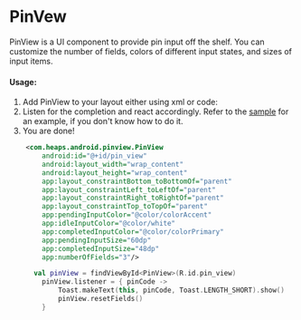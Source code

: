# PinVew

PinView is a UI component to provide pin input off the shelf. You can customize the number of fields, colors of different input states, and sizes of input items.


#### Usage:
 1. Add PinView to your layout either using xml or code:
 2. Listen for the completion and react accordingly. Refer to the [sample](https://github.com/heapsapp/PinViewAndroid/blob/master/app/src/main/java/com/heaps/android/pinview/MainActivity.kt) for an example, if you don't know how to do it.
 3. You are done! 
```xml
    <com.heaps.android.pinview.PinView
        android:id="@+id/pin_view"
        android:layout_width="wrap_content"
        android:layout_height="wrap_content"
        app:layout_constraintBottom_toBottomOf="parent"
        app:layout_constraintLeft_toLeftOf="parent"
        app:layout_constraintRight_toRightOf="parent"
        app:layout_constraintTop_toTopOf="parent"
        app:pendingInputColor="@color/colorAccent"
        app:idleInputColor="@color/white"
        app:completedInputColor="@color/colorPrimary"
        app:pendingInputSize="60dp"
        app:completedInputSize="48dp"
        app:numberOfFields="3"/>
```
```kotlin
      val pinView = findViewById<PinView>(R.id.pin_view)
        pinView.listener = { pinCode ->
            Toast.makeText(this, pinCode, Toast.LENGTH_SHORT).show()
            pinView.resetFields()
        }
```
